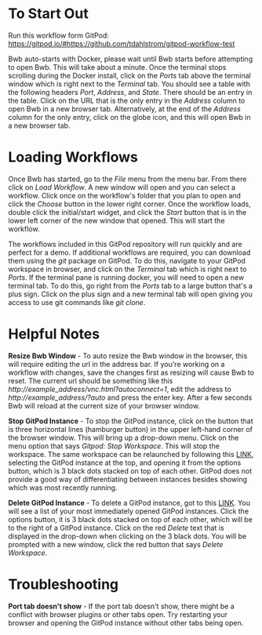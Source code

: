 # To Start Out

Run this workflow form GitPod: https://gitpod.io/#https://github.com/tdahlstrom/gitpod-workflow-test

Bwb auto-starts with Docker, please wait until Bwb starts before attempting to open Bwb.  This will take about a minute.  Once the terminal stops scrolling during the Docker install, click on the _Ports_ tab above the terminal window which is right next to the _Terminal_ tab.  You should see a table with the following headers _Port_, _Address_, and _State_.  There should be an entry in the table.  Click on the URL that is the only entry in the _Address_ column to open Bwb in a new browser tab.  Alternatively, at the end of the _Address_ column for the only entry, click on the globe icon, and this will open Bwb in a new browser tab.

# Loading Workflows

Once Bwb has started, go to the _File_ menu from the menu bar.  From there click on _Load Workflow_.  A new window will open and you can select a workflow.  Click once on the workflow's folder that you plan to open and click the _Choose_ button in the lower right corner.  Once the workflow loads, double click the initial/start widget, and click the _Start_ button that is in the lower left corner of the new window that opened.  This will start the workflow.

The workflows included in this GitPod repository will run quickly and are perfect for a demo.  If additional workflows are required, you can download them using the _git_ package on GitPod.  To do this, navigate to your GitPod workspace in browser, and click on the _Terminal_ tab which is right next to _Ports_.  If the terminal pane is running docker, you will need to open a new terminal tab.  To do this, go right from the _Ports_ tab to a large button that's a plus sign.  Click on the plus sign and a new terminal tab will open giving you access to use git commands like _git clone_.

# Helpful Notes
**Resize Bwb Window** - To auto resize the Bwb window in the browser, this will require editing the url in the address bar.  If you're working on a workflow with changes, save the changes first as resizing will cause Bwb to reset.  The current url should be something like this _http://example_address/vnc.html?autoconnect=1_, edit the address to _http://example_address/?auto_ and press the enter key.  After a few seconds Bwb will reload at the current size of your browser window.

**Stop GitPod Instance** - To stop the GitPod instance, click on the button that is three horizontal lines (hamburger button) in the upper left-hand corner of the browser window.  This will bring up a drop-down menu.  Click on the menu option that says _Gitpod: Stop Workspace_.  This will stop the workspace.  The same workspace can be relaunched by following this [LINK](https://gitpod.io/workspaces), selecting the GitPod instance at the top, and opening it from the options button, which is 3 black dots stacked on top of each other.  GitPod does not provide a good way of differentiating between instances besides showing which was most recently running.

**Delete GitPod Instance** - To delete a GitPod instance, got to this [LINK](https://gitpod.io/workspaces).  You will see a list of your most immediately opened GitPod instances.  Click the options button, it is 3 black dots stacked on top of each other, which will be to the right of a GitPod instance.  Click on the red _Delete_ text that is displayed in the drop-down when clicking on the 3 black dots.  You will be prompted with a new window, click the red button that says _Delete Workspace_.

# Troubleshooting
**Port tab doesn't show** - If the port tab doesn't show, there might be a conflict with browser plugins or other tabs open.  Try restarting your browser and opening the GitPod instance without other tabs being open.
